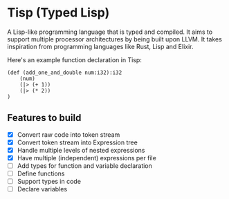 # Tisp (**T**yped **L**isp)

A Lisp-like programming language that is typed and compiled. It aims to 
support multiple processor architectures by being built upon LLVM. It takes
inspiration from programming languages like Rust, Lisp and Elixir.

Here's an example function declaration in Tisp:
```
(def (add_one_and_double num:i32):i32
    (num)
    (|> (+ 1))
    (|> (* 2))
)
```

## Features to build

- [x] Convert raw code into token stream
- [x] Convert token stream into Expression tree
- [x] Handle multiple levels of nested expressions
- [x] Have multiple (independent) expressions per file
- [ ] Add types for function and variable declaration
- [ ] Define functions
- [ ] Support types in code
- [ ] Declare variables
